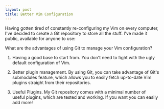 ```yaml
---
layout: post
title: Better Vim Configuration
---
```


Having gotten tired of constantly re-configuring my Vim on every computer, I've
decided to create a Git repository to store all the stuff. I've made it public,
available for anyone to use: [](https://bitbucket.org/drozdyuk/vimfiles)

What are the advantages of using Git to manage your Vim configuration?

1. Having a good base to start from. You don't need to fight with the ugly
   default configuration of Vim.

2. Better plugin management. By using Git, you can take advantage of Git's submodules feature, which allows 
   you to easily fetch up-to-date Vim plugins straight from their repositories.

3. Useful Plugins. My Git repository comes with a minimal number of useful
   plugins, which are tested and working. If you want you can easily add more!


